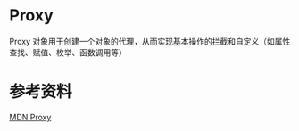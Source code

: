 # Proxy
Proxy 对象用于创建一个对象的代理，从而实现基本操作的拦截和自定义（如属性查找、赋值、枚举、函数调用等）

# 参考资料
[MDN Proxy](https://developer.mozilla.org/zh-CN/docs/Web/JavaScript/Reference/Global_Objects/Proxy)
